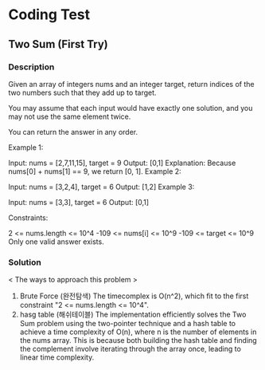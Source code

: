 # Coding Test
## Two Sum (First Try)

### Description

Given an array of integers nums and an integer target, return indices of the two numbers such that they add up to target.

You may assume that each input would have exactly one solution, and you may not use the same element twice.

You can return the answer in any order.

 

Example 1:

Input: nums = [2,7,11,15], target = 9
Output: [0,1]
Explanation: Because nums[0] + nums[1] == 9, we return [0, 1].
Example 2:

Input: nums = [3,2,4], target = 6
Output: [1,2]
Example 3:

Input: nums = [3,3], target = 6
Output: [0,1]
 

Constraints:

2 <= nums.length <= 10^4
-109 <= nums[i] <= 10^9
-109 <= target <= 10^9
Only one valid answer exists.

### Solution

< The ways to approach this problem >

1) Brute Force (완전탐색)
    The timecomplex is O(n^2), which fit to the first constraint "2 <= nums.length <= 10^4".
2) hasg table (해쉬테이블)
    The implementation efficiently solves the Two Sum problem using the two-pointer technique and a hash table to achieve a time complexity of O(n), where n is the number of elements in the nums array. This is because both building the hash table and finding the complement involve iterating through the array once, leading to linear time complexity.
